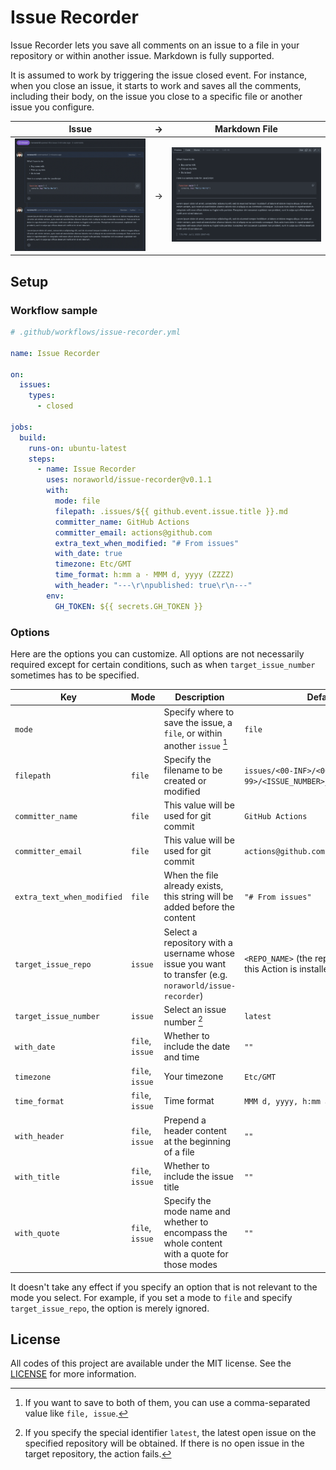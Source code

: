 # Issue Recorder
Issue Recorder lets you save all comments on an issue to a file in your repository or within another issue. Markdown is fully supported.

It is assumed to work by triggering the issue closed event. For instance, when you close an issue, it starts to work and saves all the comments, including their body, on the issue you close to a specific file or another issue you configure.

| Issue                            | →   | Markdown File                                    |
| :------------------------------: | --- | :----------------------------------------------: |
| ![Issue](/screenshots/issue.png) | →   | ![Markdown File](/screenshots/markdown_file.png) |

## Setup
### Workflow sample

```yaml
# .github/workflows/issue-recorder.yml

name: Issue Recorder

on:
  issues:
    types:
      - closed

jobs:
  build:
    runs-on: ubuntu-latest
    steps:
      - name: Issue Recorder
        uses: noraworld/issue-recorder@v0.1.1
        with:
          mode: file
          filepath: .issues/${{ github.event.issue.title }}.md
          committer_name: GitHub Actions
          committer_email: actions@github.com
          extra_text_when_modified: "# From issues"
          with_date: true
          timezone: Etc/GMT
          time_format: h:mm a · MMM d, yyyy (ZZZZ)
          with_header: "---\r\npublished: true\r\n---"
        env:
          GH_TOKEN: ${{ secrets.GH_TOKEN }}
```

### Options
Here are the options you can customize. All options are not necessarily required except for certain conditions, such as when `target_issue_number` sometimes has to be specified.

| Key                        | Mode            | Description                                                                                            | Default                                                       | Type    | Required |
| -------------------------- | --------------- |------------------------------------------------------------------------------------------------------- | ------------------------------------------------------------- | :-----: | :------: |
| `mode`                     |                 | Specify where to save the issue, a `file`, or within another `issue` [^mode]                           | `file`                                                        | String  | False    |
| `filepath`                 | `file`          | Specify the filename to be created or modified                                                         | `issues/<00-INF>/<00-99>/<ISSUE_NUMBER>_<ISSUE_TITLE>.md`     | String  | False    |
| `committer_name`           | `file`          | This value will be used for git commit                                                                 | `GitHub Actions`                                              | String  | False    |
| `committer_email`          | `file`          | This value will be used for git commit                                                                 | `actions@github.com`                                          | String  | False    |
| `extra_text_when_modified` | `file`          | When the file already exists, this string will be added before the content                             | `"# From issues"`                                             | String  | False    |
| `target_issue_repo`        | `issue`         | Select a repository with a username whose issue you want to transfer (e.g. `noraworld/issue-recorder`) | `<REPO_NAME>` (the repository where this Action is installed) | String  | False    |
| `target_issue_number`      | `issue`         | Select an issue number [^target_issue_number]                                                          | `latest`                                                      | String  | False    |
| `with_date`                | `file`, `issue` | Whether to include the date and time                                                                   | `""`                                                          | Boolean | False    |
| `timezone`                 | `file`, `issue` | Your timezone                                                                                          | `Etc/GMT`                                                     | String  | False    |
| `time_format`              | `file`, `issue` | Time format                                                                                            | `MMM d, yyyy, h:mm a ZZZZ`                                    | String  | False    |
| `with_header`              | `file`, `issue` | Prepend a header content at the beginning of a file                                                    | `""`                                                          | String  | False    |
| `with_title`               | `file`, `issue` | Whether to include the issue title                                                                     | `""`                                                          | Boolean | False    |
| `with_quote`               | `file`, `issue` | Specify the mode name and whether to encompass the whole content with a quote for those modes          | `""`                                                          | String  | False    |

It doesn't take any effect if you specify an option that is not relevant to the mode you select. For example, if you set a mode to `file` and specify `target_issue_repo`, the option is merely ignored.

[^mode]: If you want to save to both of them, you can use a comma-separated value like `file, issue`.

[^target_issue_number]: If you specify the special identifier `latest`, the latest open issue on the specified repository will be obtained. If there is no open issue in the target repository, the action fails.

## License
All codes of this project are available under the MIT license. See the [LICENSE](/LICENSE) for more information.
